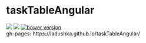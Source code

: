 # taskTableAngular
<div>
<a href="https://codeclimate.com/github/Ladushka/taskTableAngular"><img src="https://codeclimate.com/github/Ladushka/taskTableAngular/badges/issue_count.svg" /></a>
<a href="https://codeclimate.com/github/Ladushka/taskTableAngular"><img src="https://codeclimate.com/github/Ladushka/taskTableAngular/badges/gpa.svg" /></a>
<a href="https://badge.fury.io/js/bower"><img src="https://badge.fury.io/js/bower.svg" alt="bower version" ></a>
</div>
gh-pages:  https://ladushka.github.io/taskTableAngular/
